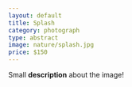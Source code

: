 ```yaml
---
layout: default
title: Splash
category: photograph
type: abstract
image: nature/splash.jpg
price: $150
---
```


Small **description** about the image!